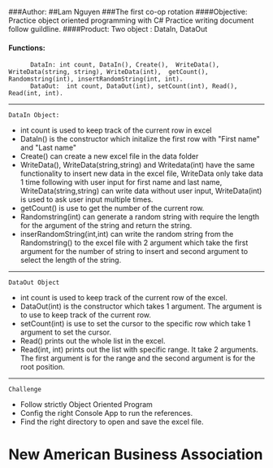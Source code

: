 ###Author:
 ##Lam Nguyen 
 ###The first co-op rotation 
 ####Objective:
 	  Practice object oriented programming with C#
  	 Practice writing document follow guildline.
 ####Product:
  	 Two object : DataIn, DataOut
#### Functions:
	      DataIn: int count, DataIn(), Create(),  WriteData(), WriteData(string, string), WriteData(int),  getCount(), Randomstring(int), insertRandomString(int, int).
	      DataOut:  int count, DataOut(int), setCount(int), Read(), Read(int, int).
----------------------
	DataIn Object: 
 - int count is used to keep track of the current row in excel
 - DataIn() is the constructor which initalize the first row with "First name" and "Last name"
 - Create() can create a new excel file in the data folder
 - WriteData(), WriteData(string,string) and Writedata(int) have the same functionality to insert new data in the excel file, WriteData only take data 1 time following with user input for first name and last name, WriteData(string,string) can write data without user input, WriteData(int) is used to ask user input multiple times.
 - getCount() is use to get the number of the current row.
 - Randomstring(int) can generate a random string with require the length for the argument of the string and return the string.
 - inserRandomString(int,int) can write the random string from the Randomstring() to the excel file with 2 argument  which take the first argument for the number of string to insert and second argument to select the length of the string.
 ---------------
 	DataOut Object
-  int count is used to keep track of the current row of the excel.
- DataOut(int) is the constructor which takes 1 argument. The argument is to use to keep track of the current row.
- setCount(int) is use to set the cursor to the specific row which take 1 argument to set the cursor.
- Read()  prints out the whole list in the excel.
- Read(int, int) prints out the list with specific range. It take 2 arguments. The first argument is for the range and the second argument is for the root position.
----------
	Challenge
   - Follow strictly Object Oriented Program
   - Config the right Console App to run the references.
   - Find the right directory to open and save the excel file.
# New American Business Association

